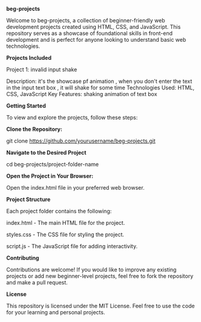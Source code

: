 **beg-projects**

Welcome to beg-projects, a collection of beginner-friendly web development projects created using HTML, CSS, and JavaScript. This repository serves as a showcase of foundational skills in front-end development and is perfect for anyone looking to understand basic web technologies.

**Projects Included**

Project 1: invalid input shake

Description: it's the showcase pf animation , when you don't enter the text in the input text box , it will shake for some time
Technologies Used: HTML, CSS, JavaScript
Key Features:  shaking animation of text box


**Getting Started**

To view and explore the projects, follow these steps:

**Clone the Repository:**

git clone https://github.com/yourusername/beg-projects.git

**Navigate to the Desired Project**

cd beg-projects/project-folder-name

**Open the Project in Your Browser:**

Open the index.html file in your preferred web browser.

**Project Structure**

Each project folder contains the following:

index.html - The main HTML file for the project.

styles.css - The CSS file for styling the project.

script.js - The JavaScript file for adding interactivity.

**Contributing**

Contributions are welcome! If you would like to improve any existing projects or add new beginner-level projects, feel free to fork the repository and make a pull request.

**License**

This repository is licensed under the MIT License. Feel free to use the code for your learning and personal projects.

